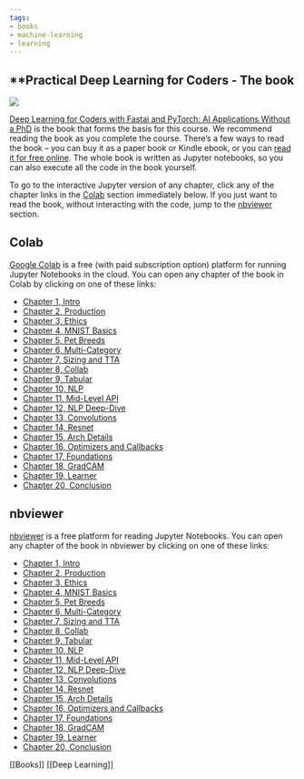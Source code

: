 ```yaml
---
tags:
- books
- machine-learning
- learning
---
```


## **Practical Deep Learning for Coders - The book

![](https://course.fast.ai/images/book.png)

[Deep Learning for Coders with Fastai and PyTorch: AI Applications Without a PhD](https://www.amazon.com/Deep-Learning-Coders-fastai-PyTorch/dp/1492045527) is the book that forms the basis for this course. We recommend reading the book as you complete the course. There’s a few ways to read the book – you can buy it as a paper book or Kindle ebook, or you can [read it for free online](https://github.com/fastai/fastbook). The whole book is written as Jupyter notebooks, so you can also execute all the code in the book yourself.

To go to the interactive Jupyter version of any chapter, click any of the chapter links in the [Colab](https://course.fast.ai/Resources/book.html#Colab) section immediately below. If you just want to read the book, without interacting with the code, jump to the [nbviewer](https://course.fast.ai/Resources/book.html#nbviewer) section.

## Colab[](https://course.fast.ai/Resources/book.html#colab)

[Google Colab](https://colab.research.google.com/) is a free (with paid subscription option) platform for running Jupyter Notebooks in the cloud. You can open any chapter of the book in Colab by clicking on one of these links:

-   [Chapter 1, Intro](https://colab.research.google.com/github/fastai/fastbook/blob/master/01_intro.ipynb)
-   [Chapter 2, Production](https://colab.research.google.com/github/fastai/fastbook/blob/master/02_production.ipynb)
-   [Chapter 3, Ethics](https://colab.research.google.com/github/fastai/fastbook/blob/master/03_ethics.ipynb)
-   [Chapter 4, MNIST Basics](https://colab.research.google.com/github/fastai/fastbook/blob/master/04_mnist_basics.ipynb)
-   [Chapter 5, Pet Breeds](https://colab.research.google.com/github/fastai/fastbook/blob/master/05_pet_breeds.ipynb)
-   [Chapter 6, Multi-Category](https://colab.research.google.com/github/fastai/fastbook/blob/master/06_multicat.ipynb)
-   [Chapter 7, Sizing and TTA](https://colab.research.google.com/github/fastai/fastbook/blob/master/07_sizing_and_tta.ipynb)
-   [Chapter 8, Collab](https://colab.research.google.com/github/fastai/fastbook/blob/master/08_collab.ipynb)
-   [Chapter 9, Tabular](https://colab.research.google.com/github/fastai/fastbook/blob/master/09_tabular.ipynb)
-   [Chapter 10, NLP](https://colab.research.google.com/github/fastai/fastbook/blob/master/10_nlp.ipynb)
-   [Chapter 11, Mid-Level API](https://colab.research.google.com/github/fastai/fastbook/blob/master/11_midlevel_data.ipynb)
-   [Chapter 12, NLP Deep-Dive](https://colab.research.google.com/github/fastai/fastbook/blob/master/12_nlp_dive.ipynb)
-   [Chapter 13, Convolutions](https://colab.research.google.com/github/fastai/fastbook/blob/master/13_convolutions.ipynb)
-   [Chapter 14, Resnet](https://colab.research.google.com/github/fastai/fastbook/blob/master/14_resnet.ipynb)
-   [Chapter 15, Arch Details](https://colab.research.google.com/github/fastai/fastbook/blob/master/15_arch_details.ipynb)
-   [Chapter 16, Optimizers and Callbacks](https://colab.research.google.com/github/fastai/fastbook/blob/master/16_accel_sgd.ipynb)
-   [Chapter 17, Foundations](https://colab.research.google.com/github/fastai/fastbook/blob/master/17_foundations.ipynb)
-   [Chapter 18, GradCAM](https://colab.research.google.com/github/fastai/fastbook/blob/master/18_CAM.ipynb)
-   [Chapter 19, Learner](https://colab.research.google.com/github/fastai/fastbook/blob/master/19_learner.ipynb)
-   [Chapter 20, Conclusion](https://colab.research.google.com/github/fastai/fastbook/blob/master/20_conclusion.ipynb)

## nbviewer[](https://course.fast.ai/Resources/book.html#nbviewer)

[nbviewer](https://nbviewer.org/) is a free platform for reading Jupyter Notebooks. You can open any chapter of the book in nbviewer by clicking on one of these links:

-   [Chapter 1, Intro](https://nbviewer.org/github/fastai/fastbook/blob/master/01_intro.ipynb)
-   [Chapter 2, Production](https://nbviewer.org/github/fastai/fastbook/blob/master/02_production.ipynb)
-   [Chapter 3, Ethics](https://nbviewer.org/github/fastai/fastbook/blob/master/03_ethics.ipynb)
-   [Chapter 4, MNIST Basics](https://nbviewer.org/github/fastai/fastbook/blob/master/04_mnist_basics.ipynb)
-   [Chapter 5, Pet Breeds](https://nbviewer.org/github/fastai/fastbook/blob/master/05_pet_breeds.ipynb)
-   [Chapter 6, Multi-Category](https://nbviewer.org/github/fastai/fastbook/blob/master/06_multicat.ipynb)
-   [Chapter 7, Sizing and TTA](https://nbviewer.org/github/fastai/fastbook/blob/master/07_sizing_and_tta.ipynb)
-   [Chapter 8, Collab](https://nbviewer.org/github/fastai/fastbook/blob/master/08_collab.ipynb)
-   [Chapter 9, Tabular](https://nbviewer.org/github/fastai/fastbook/blob/master/09_tabular.ipynb)
-   [Chapter 10, NLP](https://nbviewer.org/github/fastai/fastbook/blob/master/10_nlp.ipynb)
-   [Chapter 11, Mid-Level API](https://nbviewer.org/github/fastai/fastbook/blob/master/11_midlevel_data.ipynb)
-   [Chapter 12, NLP Deep-Dive](https://nbviewer.org/github/fastai/fastbook/blob/master/12_nlp_dive.ipynb)
-   [Chapter 13, Convolutions](https://nbviewer.org/github/fastai/fastbook/blob/master/13_convolutions.ipynb)
-   [Chapter 14, Resnet](https://nbviewer.org/github/fastai/fastbook/blob/master/14_resnet.ipynb)
-   [Chapter 15, Arch Details](https://nbviewer.org/github/fastai/fastbook/blob/master/15_arch_details.ipynb)
-   [Chapter 16, Optimizers and Callbacks](https://nbviewer.org/github/fastai/fastbook/blob/master/16_accel_sgd.ipynb)
-   [Chapter 17, Foundations](https://nbviewer.org/github/fastai/fastbook/blob/master/17_foundations.ipynb)
-   [Chapter 18, GradCAM](https://nbviewer.org/github/fastai/fastbook/blob/master/18_CAM.ipynb)
-   [Chapter 19, Learner](https://nbviewer.org/github/fastai/fastbook/blob/master/19_learner.ipynb)
-   [Chapter 20, Conclusion](https://nbviewer.org/github/fastai/fastbook/blob/master/20_conclusion.ipynb)

[[Books]]  [[Deep Learning]]
